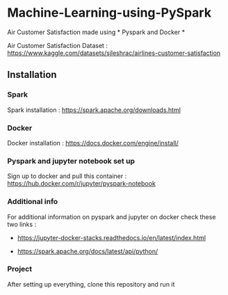# Machine-Learning-using-PySpark

Air Customer Satisfaction made using * Pyspark and Docker *

Air Customer Satisfaction Dataset : https://www.kaggle.com/datasets/sjleshrac/airlines-customer-satisfaction

## Installation

### Spark

Spark installation : https://spark.apache.org/downloads.html

### Docker

Docker installation : https://docs.docker.com/engine/install/

### Pyspark and jupyter notebook set up

Sign up to docker and pull this container : https://hub.docker.com/r/jupyter/pyspark-notebook

 ### Additional info

 For additional information on pyspark and jupyter on docker check these two links :

 - https://jupyter-docker-stacks.readthedocs.io/en/latest/index.html

 - https://spark.apache.org/docs/latest/api/python/

 ### Project

 After setting up everything, clone this repository and run it 
